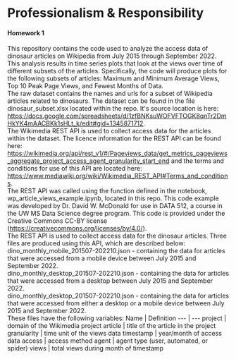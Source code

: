 # Professionalism & Responsibility 
#### Homework 1

This repository contains the code used to analyze the access data of dinosaur articles on Wikipedia from July 2015 through September 2022. This analysis results in time series plots that look at the views over time of different subsets of the articles. Specifically, the code will produce plots for the following subsets of articles: Maximum and Minimum Average Views, Top 10 Peak Page Views, and Fewest Months of Data.  \
The raw dataset contains the names and urls for a subset of Wikipedia articles related to dinosaurs. The dataset can be found in the file dinosaur_subset.xlsx located within the repo. It's source location is here: https://docs.google.com/spreadsheets/d/1zfBNKsuWOFVFTOGK8qnTr2DmHkYK4mAACBKk1sHLt_k/edit#gid=1345871712. \
The Wikimedia REST API is used to collect access data for the articles within the dataset. The licence information for the REST API can be found here: https://wikimedia.org/api/rest_v1/#/Pageviews_data/get_metrics_pageviews_aggregate_project_access_agent_granularity_start_end and the terms and conditions for use of this API are located here: https://www.mediawiki.org/wiki/Wikimedia_REST_API#Terms_and_conditions.  \
The REST API was called using the function defined in the notebook, wp_article_views_example.ipynb, located in this repo. This code example was developed by Dr. David W. McDonald for use in DATA 512, a course in the UW MS Data Science degree program. This code is provided under the Creative Commons CC-BY license (https://creativecommons.org/licenses/by/4.0/). \
The REST API is used to collect access data for the dinosaur articles. Three files are produced using this API, which are described below: \
dino_monthly_mobile_201507-202210.json - containing the data for articles that were accessed from a mobile device between July 2015 and September 2022. \
dino_monthly_desktop_201507-202210.json - containing the data for articles that were accessed from a desktop between July 2015 and September 2022. \
dino_monthly_desktop_201507-202210.json - containing the data for articles that were accessed from either a desktop or a mobile device between July 2015 and September 2022. \
These files have the following variables: 
Name | Definition 
--- | --- 
project | domain of the Wikimedia project
article | title of the article in the project
granularity | time unit of the views data
timestamp | year/month of access data
access | access method
agent | agent type (user, automated, or spider)
views | total views during month of timestamp 


